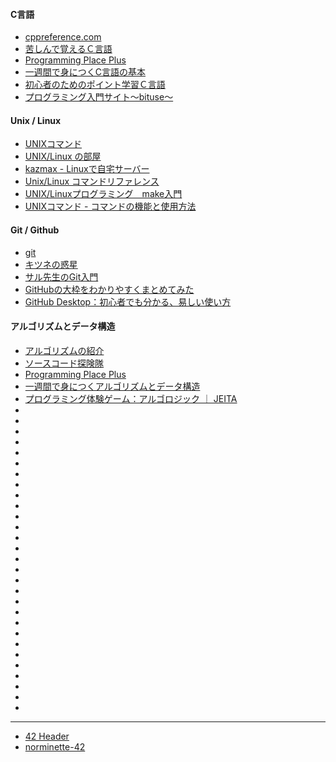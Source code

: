 #### C言語
- [cppreference.com](https://en.cppreference.com/w/c)
- [苦しんで覚えるＣ言語](https://9cguide.appspot.com/index.html)
- [Programming Place Plus](https://programming-place.net/ppp/contents/c/index.html)
- [一週間で身につくC言語の基本](http://c-lang.sevendays-study.com/index.html) 
- [初心者のためのポイント学習Ｃ言語](http://www9.plala.or.jp/sgwr-t/)
- [プログラミング入門サイト〜bituse〜](https://bituse.info/c/)

#### Unix / Linux
- [UNIXコマンド](http://www.ritsumei.ac.jp/~tomori/unix.html)
- [UNIX/Linux の部屋](http://x68000.q-e-d.net/~68user/unix/genre.html)
- [kazmax - Linuxで自宅サーバー](https://kazmax.zpp.jp/cmd/)
- [Unix/Linux コマンドリファレンス](http://www.yotabanana.com/misc/fwunixref_ja.pdf)
- [UNIX/Linuxプログラミング　make入門](https://www.creatology.jp/unix/make.html)
- [UNIXコマンド - コマンドの機能と使用方法](https://www.k-tanaka.net/unix/)


#### Git / Github
- [git](https://git-scm.com/)
- [キツネの惑星](https://kitsune.blog/git-summary)
- [サル先生のGit入門](https://backlog.com/ja/git-tutorial/)
- [GitHubの大枠をわかりやすくまとめてみた](https://qiita.com/daisuke19840125/items/eaf6928f7accf00773f0)
- [GitHub Desktop：初心者でも分かる、易しい使い方](https://ferret-plus.com/8498)

#### アルゴリズムとデータ構造
- [アルゴリズムの紹介](http://fussy.web.fc2.com/algo/index.htm)
- [ソースコード探険隊](https://www.codereading.com/algo_and_ds/)
- [Programming Place Plus](https://programming-place.net/ppp/contents/algorithm/index.html)
- [一週間で身につくアルゴリズムとデータ構造](http://sevendays-study.com/algorithm/)
- [プログラミング体験ゲーム：アルゴロジック ｜ JEITA](https://home.jeita.or.jp/is/algo/)
-
-
-
-
-
-
-
-
-
-
-
-
-
-
-
-
-
-
-
-
-
-
-
-
-
-
-
-
-
********************************************************************************************************************************************************************


- [42 Header](https://marketplace.visualstudio.com/items?itemName=kube.42header)
- [norminette-42](https://marketplace.visualstudio.com/items?itemName=evilcat.norminette-42)

